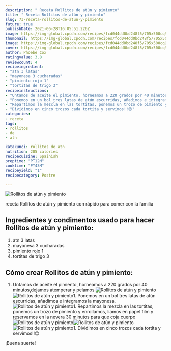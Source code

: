 ```yaml
---
description: " Receta Rollitos de atún y pimiento"
title: " Receta Rollitos de atún y pimiento"
slug: 73-receta-rollitos-de-atun-y-pimiento
future: true
publishDate: 2021-06-28T16:05:51.226Z
image: https://img-global.cpcdn.com/recipes/fcd044dd0bd248f5/705x500cq90/rollitos-de-atun-y-pimiento-foto-principal.jpg
thumbnail: https://img-global.cpcdn.com/recipes/fcd044dd0bd248f5/705x500cq90/rollitos-de-atun-y-pimiento-foto-principal.jpg
image: https://img-global.cpcdn.com/recipes/fcd044dd0bd248f5/705x500cq90/rollitos-de-atun-y-pimiento-foto-principal.jpg
cover: https://img-global.cpcdn.com/recipes/fcd044dd0bd248f5/705x500cq90/rollitos-de-atun-y-pimiento-foto-principal.jpg
author: Phoebe Cox
ratingvalue: 3.8
reviewcount: 4
recipeingredient:
- "atn 3 latas"
- "mayonesa 3 cucharadas"
- "pimiento rojo 1"
- "tortitas de trigo 3"
recipeinstructions:
- "Untamos de aceite el pimiento, horneamos a 220 grados por 40 minutos,dejamos atemperar y pelamos"
- "Ponemos en un bol tres latas de atún escurridas, añadimos e integramos la mayonesa."
- "Repartimos la mezcla en las tortitas, ponemos un trozo de pimiento y enrollamos, liamos en papel film y reservamos en la nevera 30 minutos para que coja cuerpo"
- "Dividimos en cinco trozos cada tortita y servimos!!😉"
categories:
- receta
tags:
- rollitos
- de
- atn

katakunci: rollitos de atn 
nutrition: 205 calories
recipecuisine: Spainish
preptime: "PT12M"
cooktime: "PT43M"
recipeyield: "1"
recipecategory: Postre

---
```



![Rollitos de atún y pimiento](https://img-global.cpcdn.com/recipes/fcd044dd0bd248f5/705x500cq90/rollitos-de-atun-y-pimiento-foto-principal.jpg)

receta Rollitos de atún y pimiento con rápido para comer con la familia

<!--inarticleads1-->

## Ingredientes y condimentos usado para hacer Rollitos de atún y pimiento:

1. atn 3 latas
1. mayonesa 3 cucharadas
1. pimiento rojo 1
1. tortitas de trigo 3



<!--inarticleads2-->

## Cómo crear Rollitos de atún y pimiento:

1. Untamos de aceite el pimiento, horneamos a 220 grados por 40 minutos,dejamos atemperar y pelamos
<img src="https://img-global.cpcdn.com/steps/64237b4bff7069a9/160x128cq70/foto-del-paso-1-de-la-receta-rollitos-de-atun-y-pimiento.jpg" alt="Rollitos de atún y pimiento"><img src="https://img-global.cpcdn.com/steps/af87ad0119b8689d/160x128cq70/foto-del-paso-1-de-la-receta-rollitos-de-atun-y-pimiento.jpg" alt="Rollitos de atún y pimiento">1. Ponemos en un bol tres latas de atún escurridas, añadimos e integramos la mayonesa.
<img src="https://img-global.cpcdn.com/steps/240f877d75b49250/160x128cq70/foto-del-paso-2-de-la-receta-rollitos-de-atun-y-pimiento.jpg" alt="Rollitos de atún y pimiento">1. Repartimos la mezcla en las tortitas, ponemos un trozo de pimiento y enrollamos, liamos en papel film y reservamos en la nevera 30 minutos para que coja cuerpo
<img src="https://img-global.cpcdn.com/steps/064975187f955dff/160x128cq70/foto-del-paso-3-de-la-receta-rollitos-de-atun-y-pimiento.jpg" alt="Rollitos de atún y pimiento"><img src="https://img-global.cpcdn.com/steps/5a6c51805d89a60c/160x128cq70/foto-del-paso-3-de-la-receta-rollitos-de-atun-y-pimiento.jpg" alt="Rollitos de atún y pimiento"><img src="https://img-global.cpcdn.com/steps/5f4e034ad8df376b/160x128cq70/foto-del-paso-3-de-la-receta-rollitos-de-atun-y-pimiento.jpg" alt="Rollitos de atún y pimiento">1. Dividimos en cinco trozos cada tortita y servimos!!😉



¡Buena suerte!

